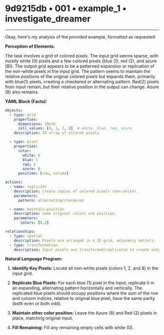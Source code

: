 # 9d9215db • 001 • example_1 • investigate_dreamer

---
Okay, here's my analysis of the provided example, formatted as requested:

**Perception of Elements:**

The task involves a grid of colored pixels. The input grid seems sparse, with mostly white (0) pixels and a few colored pixels (blue (1), red (2), and azure (8)). The output grid appears to be a patterned expansion or replication of the non-white pixels in the input grid. The pattern seems to maintain the relative positions of the original colored pixels but expands them, primarily with blue(1) pixels, creating a checkered or alternating pattern.  Red(2) pixels from input remain, but their relative position in the output can change. Azure (8) also remains.

**YAML Block (Facts):**



```yaml
objects:
  - type: grid
    properties:
      dimensions: 19x19
      cell_values: [0, 1, 2, 8]  # white, blue, red, azure
    description: 2D array of colored pixels

  - type: pixel
    properties:
      color:
        white: 0
        blue: 1
        red: 2
        azure: 8
      position: [row, column]

actions:
  - name: replicate
    description: Create copies of colored pixels (non-white).
    parameters:
      pattern: alternating/checkered

  - name: maintain-position
    description: some original colors and position.
    parameters:
       colors: [8,2]

relationships:
  - type: spatial
    description: Pixels are arranged in a 2D grid, adjacency matters.
  - type: transformation
    description: Input pixels are transformed/replicated to create output.

```



**Natural Language Program:**

1.  **Identify Key Pixels:** Locate all non-white pixels (colors 1, 2, and 8) in the input grid.

2.  **Replicate Blue Pixels:** For each blue (1) pixel in the input, replicate it in an expanding, alternating pattern horizontally and vertically. The replicated blue pixels should occupy positions where the sum of the row and column indices, relative to original blue pixel, have the same parity (both even or both odd).

3. **Maintain other color position:** Leave the Azure (8) and Red (2) pixels in place, matching original input.

4.  **Fill Remaining:** Fill any remaining empty cells with white (0).

